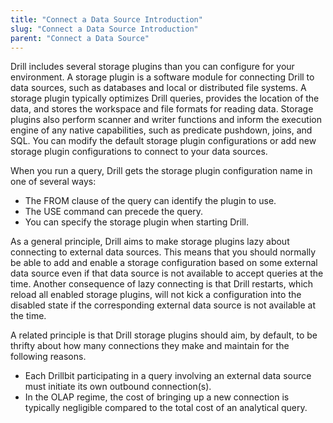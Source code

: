 ```yaml
---
title: "Connect a Data Source Introduction"
slug: "Connect a Data Source Introduction"
parent: "Connect a Data Source"
---
```

Drill includes several storage plugins than you can configure for your environment. A storage plugin is a software module for connecting Drill to data sources, such as databases and local or distributed file systems. A storage plugin typically optimizes Drill queries, provides the location of the data, and stores the workspace and file formats for reading data. Storage plugins also perform scanner and writer functions and inform the execution engine of any native capabilities, such as predicate pushdown, joins, and SQL. You can modify the default storage plugin configurations or add new storage plugin configurations to connect to your data sources. 

When you run a query, Drill gets the storage plugin configuration name in one of several ways:

* The FROM clause of the query can identify the plugin to use.
* The USE <plugin name> command can precede the query.
* You can specify the storage plugin when starting Drill.

As a general principle, Drill aims to make storage plugins lazy about connecting to external data sources.  This means that you should normally be able to add and enable a storage configuration based on some external data source even if that data source is not available to accept queries at the time.  Another consequence of lazy connecting is that Drill restarts, which reload all enabled storage plugins, will not kick a configuration into the disabled state if the corresponding external data source is not available at the time.

A related principle is that Drill storage plugins should aim, by default, to be thrifty about how many connections they make and maintain for the following reasons.

- Each Drillbit participating in a query involving an external data source must initiate its own outbound connection(s).
- In the OLAP regime, the cost of bringing up a new connection is typically negligible compared to the total cost of an analytical query.

